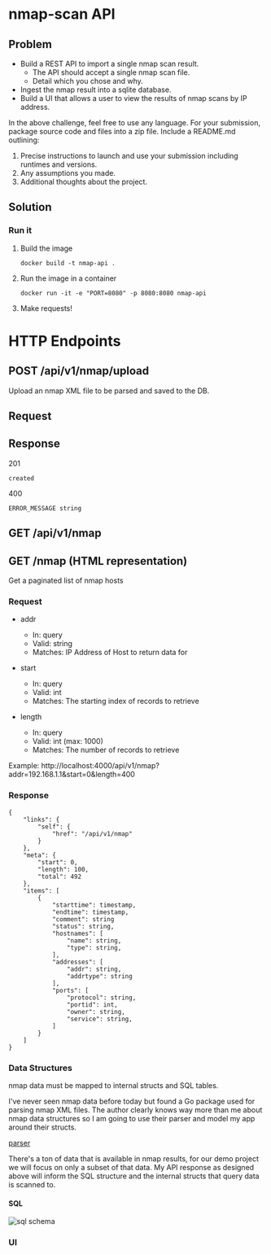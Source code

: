 # nmap-scan API

## Problem

* Build a REST API to import a single nmap scan result.
    * The API should accept a single nmap scan file.
    * Detail which you chose and why.
* Ingest the nmap result into a sqlite database.
* Build a UI that allows a user to view the results of nmap scans by IP address.

In the above challenge, feel free to use any language. For your submission, package source code and files into a zip file. Include a README.md outlining:

1. Precise instructions to launch and use your submission including runtimes and versions.
2. Any assumptions you made.
3. Additional thoughts about the project.

## Solution

### Run it
1. Build the image

    `docker build -t nmap-api .`

2. Run the image in a container

    `docker run -it -e "PORT=8080" -p 8080:8080 nmap-api`

3. Make requests!

# HTTP Endpoints

## **POST** /api/v1/nmap/upload

Upload an nmap XML file to be parsed and saved to the DB.

## Request

## Response
201
```
created
```
400
```
ERROR_MESSAGE string
```

## **GET** /api/v1/nmap
## **GET** /nmap (HTML representation)

Get a paginated list of nmap hosts

### Request

- addr
  - In: query
  - Valid: string
  - Matches: IP Address of Host to return data for

- start
  - In: query
  - Valid: int
  - Matches: The starting index of records to retrieve

- length
  - In: query
  - Valid: int (max: 1000)
  - Matches: The number of records to retrieve

Example: http://localhost:4000/api/v1/nmap?addr=192.168.1.1&start=0&length=400

### Response
```
{
    "links": {
        "self": {
            "href": "/api/v1/nmap"
        }
    },
    "meta": {
        "start": 0,
        "length": 100,
        "total": 492
    },
    "items": [
        {
            "starttime": timestamp,
            "endtime": timestamp,
            "comment": string
            "status": string,
            "hostnames": [
                "name": string,
                "type": string,
            ],
            "addresses": [
                "addr": string,
                "addrtype": string
            ],
            "ports": [
                "protocol": string,
                "portid": int,
                "owner": string,
                "service": string,
            ]
        }
    ]
}
```

### Data Structures

nmap data must be mapped to internal structs and SQL tables.

I've never seen nmap data before today but found a Go package used for parsing nmap XML files. The author clearly knows way more than me about nmap data structures so I am going to use their parser and model my app around their structs.

[parser](https://godoc.org/github.com/tomsteele/go-nmap)

There's a ton of data that is available in nmap results, for our demo project we will focus on only a subset of that data. My API response as designed above will inform the SQL structure and the internal structs that query data is scanned to.

#### SQL
![sql schema](https://docs.google.com/drawings/d/e/2PACX-1vQM_B93_LE8tp0kMWfel9LPAaOtlSLgKrqUsvxNN5B6HJIz0s92p91tNwnQCx1D6CYmH0ir8VGl9hVQ/pub?w=960&h=720)

### UI